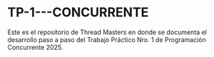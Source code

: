 # TP-1---CONCURRENTE

Este es el repositorio de Thread Masters en donde se documenta el desarrollo paso a paso del Trabajo Práctico Nro. 1 de Programación Concurrente 2025.
